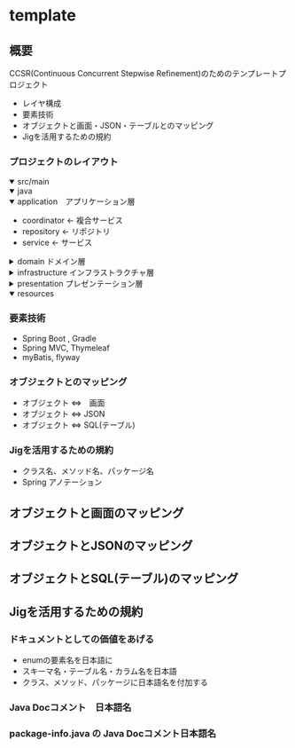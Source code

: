 # template

## 概要

CCSR(Continuous Concurrent Stepwise Refinement)のためのテンプレートプロジェクト

* レイヤ構成
* 要素技術
* オブジェクトと画面・JSON・テーブルとのマッピング
* Jigを活用するための規約

### プロジェクトのレイアウト
<details open>
 <summary>src/main</summary>
<details open>
 <summary>java</summary>
<details open>
 <summary>application　アプリケーション層</summary>
 <ul>
 <li>coordinator ← 複合サービス</li>
 <li>repository ← リポジトリ</li>
 <li>service ← サービス</li>
 </ul>
</details>
<details>
 <summary>domain ドメイン層</summary>
 <ul>
 <li>identity ← 識別情報</li>
 <li>model ← ドメインモデル</li>
 <li>type ← 基本型</li>
 </ul>
</details>
<details>
 <summary>infrastructure インフラストラクチャ層</summary>
 <ul>
 <li>datasource ← データソース</li>
 <li>transfer ← 通信</li>
 </ul>
</details>
<details>
 <summary>presentation プレゼンテーション層</summary>
 <ul>
 <li>api ← API</li>
 <li>web ← 画面</li>
 </ul>
</details>
 <details open>
  <summary>resources</summary>
 </details>
</details>
</details>
  
### 要素技術

* Spring Boot , Gradle
* Spring MVC, Thymeleaf
* myBatis, flyway

### オブジェクトとのマッピング

* オブジェクト ⇔　画面
* オブジェクト ⇔ JSON
* オブジェクト ⇔ SQL(テーブル)

### Jigを活用するための規約

* クラス名、メソッド名、パッケージ名
* Spring アノテーション

## オブジェクトと画面のマッピング

## オブジェクトとJSONのマッピング

## オブジェクトとSQL(テーブル)のマッピング

## Jigを活用するための規約

### ドキュメントとしての価値をあげる

* enumの要素名を日本語に
* スキーマ名・テーブル名・カラム名を日本語
* クラス、メソッド、パッケージに日本語名を付加する

### Java Docコメント　日本語名
### package-info.java の Java Docコメント日本語名